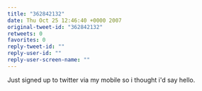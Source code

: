 ```yaml
---
title: "362842132"
date: Thu Oct 25 12:46:40 +0000 2007
original-tweet-id: "362842132"
retweets: 0
favorites: 0
reply-tweet-id: ""
reply-user-id: ""
reply-user-screen-name: ""
---
```

Just signed up to twitter via my mobile so i thought i'd say hello.
